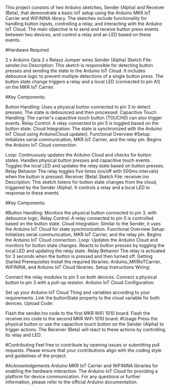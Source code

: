This project consists of two Arduino sketches, Sender (Alpha) and Receiver (Beta), that demonstrate a basic IoT setup using the Arduino MKR IoT Carrier and WiFiNINA library. The sketches include functionality for handling button inputs, controlling a relay, and interacting with the Arduino IoT Cloud. The main objective is to send and receive button press events between two devices, and control a relay and an LED based on these events.

#Hardware Required

2 x Arduino Opla
2 x Relays
Jumper wires
Sender (Alpha) Sketch
File: sender.ino
Description: This sketch is responsible for detecting button presses and sending the state to the Arduino IoT Cloud. It includes debounce logic to prevent multiple detections of a single button press. The button state change triggers a relay and a local LED (connected to pin A1) on the MKR IoT Carrier.

#Key Components:

Button Handling: Uses a physical button connected to pin 3 to detect presses. The state is debounced and then processed.
Capacitive Touch Handling: The carrier's capacitive touch button (TOUCH0) can also trigger events.
Relay Control: A relay connected to pin 5 is toggled based on the button state.
Cloud Integration: The state is synchronized with the Arduino IoT Cloud using ArduinoCloud.update().
Functional Overview
#Setup:
Initializes serial communication, MKR IoT Carrier, and the relay pin.
Begins the Arduino IoT Cloud connection.

Loop:
Continuously updates the Arduino Cloud and checks for button states.
Handles physical button presses and capacitive touch events.
Toggles the local LED and updates the relay state based on button presses.
Relay Behavior
The relay toggles five times (on/off with 500ms intervals) when the button is pressed.
Receiver (Beta) Sketch
File: receiver.ino
Description: This sketch listens for button state changes from the cloud, triggered by the Sender (Alpha). It controls a relay and a local LED in response to these events.

#Key Components:

#Button Handling: Monitors the physical button connected to pin 3, with debounce logic.
Relay Control: A relay connected to pin 5 is controlled based on the button state.
Cloud Integration: Similar to the Sender, it uses the Arduino IoT Cloud for state synchronization.
Functional Overview
Setup:
Initializes serial communication, MKR IoT Carrier, and the relay pin.
Begins the Arduino IoT Cloud connection.
Loop:
Updates the Arduino Cloud and monitors for button state changes.
Reacts to button presses by toggling the local LED and updating the relay state.
Relay Behavior
The relay is activated for 3 seconds when the button is pressed and then turned off.
Getting Started
Prerequisites
Install the required libraries: Arduino_MKRIoTCarrier, WiFiNINA, and Arduino IoT Cloud libraries.
Setup Instructions
Wiring:

Connect the relay modules to pin 5 on both devices.
Connect a physical button to pin 3 with a pull-up resistor.
Arduino IoT Cloud Configuration:

Set up your Arduino IoT Cloud Thing and variables according to your requirements.
Link the buttonState property to the cloud variable for both devices.
Upload Code:

Flash the sender.ino code to the first MKR WiFi 1010 board.
Flash the receiver.ino code to the second MKR WiFi 1010 board.
#Usage
Press the physical button or use the capacitive touch button on the Sender (Alpha) to trigger actions.
The Receiver (Beta) will react to these actions by controlling its relay and LED.


#Contributing
Feel free to contribute by opening issues or submitting pull requests. Please ensure that your contributions align with the coding style and guidelines of the project.

#Acknowledgements
Arduino MKR IoT Carrier and WiFiNINA libraries for enabling the hardware interaction.
The Arduino IoT Cloud for providing a platform for device communication.
For any questions or further information, please refer to the official Arduino documentation.
